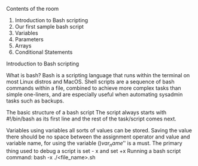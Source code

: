 Contents of the room
1. Introduction to Bash scripting
2. Our first sample bash script
3. Variables
4. Parameters
5. Arrays
6. Conditional Statements

Introduction to Bash scripting

What is bash?
Bash is a scripting language that runs within the terminal on most Linux distros and MacOS. Shell scripts are a sequence of bash commands within a file, combined to achieve more complex tasks than simple one-liners, and are especially useful when automating sysadmin tasks such as backups.

The basic structure of a bash script 
The script always starts with #!/bin/bash as its first line and the rest of the task/script comes next.

Variables
using variables all sorts of values can be stored. Saving the value there should be no space between the assignment operator and value and variable name, for using the variable ($)var_name '$' is a must.
The primary thing used to debug a script is set - x and set +x
Running a bash script command: bash -x ./<file_name>.sh



